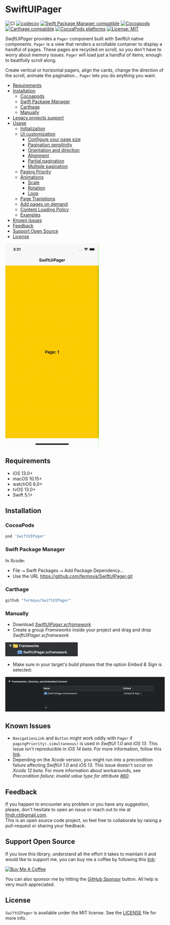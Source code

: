 # SwiftUIPager

![CI](https://github.com/fermoya/SwiftUIPager/workflows/Unit%20Tests/badge.svg)
[![codecov](https://codecov.io/gh/fermoya/SwiftUIPager/branch/develop/graph/badge.svg)](https://codecov.io/gh/fermoya/SwiftUIPager)
[![Swift Package Manager compatible](https://img.shields.io/badge/Swift%20Package%20Manager-compatible-brightgreen.svg)](https://github.com/apple/swift-package-manager)
[![Cocoapods](https://img.shields.io/cocoapods/v/SwiftUIPager.svg)](https://cocoapods.org/pods/SwiftUIPager)
[![Carthage compatible](https://img.shields.io/badge/Carthage-compatible-4BC51D.svg?style=flat)](https://github.com/Carthage/Carthage)
[![CocoaPods platforms](https://img.shields.io/cocoapods/p/SwiftUIPager.svg)](https://cocoapods.org/pods/SwiftUIPager)
[![License: MIT](https://img.shields.io/badge/License-MIT-yellow.svg)](https://opensource.org/licenses/MIT)

_SwiftUIPager_ provides  a `Pager` component built with SwiftUI native components. `Pager` is a view that renders a scrollable container to display a handful of pages. These pages are recycled on scroll, so you don't have to worry about memory issues. `Pager` will load just a handful of items, enough to beatifully scroll along.

Create vertical or horizontal pagers, align the cards, change the direction of the scroll, animate the pagination... `Pager` lets you do anything you want.

- [Requirements](#requirements)
- [Installation](#installation)
    - [Cocoapods](#cocoapods)
    - [Swift Package Manager](#swift-package-manager)
    - [Carthage](#carthage)
    - [Manually](#manually)
- [Legacy projects support](Documentation/Legacy.md)
- [Usage](Documentation/Usage.md)
    - [Initialization](Documentation/Usage.md#initialization)
    - [UI customization](Documentation/Usage.md#ui-customization)
        - [Configure your page size](Documentation/Usage.md#configure-your-page-size)
        - [Pagination sensitivity](Documentation/Usage.md#pagination-sensitivity)
        - [Orientation and direction](Documentation/Usage.md#orientation-and-direction)
        - [Alignment](Documentation/Usage.md#alignment)
        - [Partial pagination](Documentation/Usage.md#partial-pagination)
        - [Multiple pagination](Documentation/Usage.md#multiple-pagination)
    - [Paging Priority](Documentation/Usage.md#paging-priority)
    - [Animations](Documentation/Usage.md#animations)
        - [Scale](Documentation/Usage.md#scale)
        - [Rotation](Documentation/Usage.md#rotation)
        - [Loop](Documentation/Usage.md#loop)
    - [Page Tranistions](Documentation/Usage.md#page-transitions)
    - [Add pages on demand](Documentation/Usage.md#add-pages-on-demand)
    - [Content Loading Policy](Documentation/Usage.md#content-loading-policy)
    - [Examples](Documentation/Usage.md#examples)
- [Known Issues](#known-issues)
- [Feedback](#feedback)
- [Support Open Source](#support-open-source)
- [License](#license)

<img src="resources/usage/example-of-usage.gif" alt="Example of usage"/>
        
## Requirements
* iOS 13.0+
* macOS 10.15+
* watchOS 6.0+
* tvOS 13.0+
* Swift 5.1+

## Installation

### CocoaPods
```ruby
pod 'SwiftUIPager'
```
### Swift Package Manager

In Xcode:
* File ⭢ Swift Packages ⭢ Add Package Dependency...
* Use the URL https://github.com/fermoya/SwiftUIPager.git

### Carthage

```swift
github "fermoya/SwiftUIPager"
```

### Manually
* Download _[SwiftUIPager.xcframework](SwiftUIPager.xcframework)_
* Create a group _Frameworks_ inside your project and drag and drop _SwiftUIPager.xcframework_
<img src="resources/installation/manual-installation-step-1.png" alt="Manual Installation Step 1" width="229"/>

* Make sure in your target's build phases that the option _Embed & Sign_ is selected:
<img src="resources/installation/manual-installation-step-2.png" alt="Manual Installation Step 2" width="755"/>

## Known Issues
* `NavigationLink` and `Button` might work oddly with `Pager` if `pagingPriority(.simultaneous)` is used in _SwiftUI 1.0_ and _iOS 13_. This issue isn't reproducible in _iOS 14 beta_. For more information, follow this [link](https://stackoverflow.com/questions/58440469/swiftui-navigationlink-and-scrollview-drag-gesture-colliding).
* Depending on the _Xcode_ version, you might run into a precondition failure affecting _SwiftUI 1.0_ and _iOS 13_. This issue doesn't occur on _Xcode 12 beta_. For more information about workarounds, see _Precondition failure: invalid value type for attribute [#60](https://github.com/fermoya/SwiftUIPager/issues/60)_.

## Feedback
If you happen to encounter any problem or you have any suggestion, please, don't hesitate to open an issue or reach out to me at [fmdr.ct@gmail.com](mailto:fmdr.ct@gmail.com).  
This is an open source code project, so feel free to collaborate by raising a pull-request or sharing your feedback. 

## Support Open Source

If you love this library, understand all the effort it takes to maintain it and would like to  support me, you can buy me a coffee by following this [link](https://www.buymeacoffee.com/fermoya):

<a href="https://www.buymeacoffee.com/fermoya" target="_blank"><img src="https://cdn.buymeacoffee.com/buttons/default-orange.png" alt="Buy Me A Coffee" style="height: 51px !important;width: 217px !important;" ></a>

You can also sponsor me by hitting the [_GitHub Sponsor_](https://github.com/sponsors/fermoya) button. All help is very much appreciated.

## License  

`SwiftUIPager` is available under the MIT license. See the [LICENSE](/LICENSE) file for more info.
